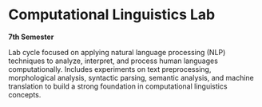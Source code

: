 # Computational Linguistics Lab  
**7th Semester**  

Lab cycle focused on applying natural language processing (NLP) techniques to analyze, interpret, and process human languages computationally. Includes experiments on text preprocessing, morphological analysis, syntactic parsing, semantic analysis, and machine translation to build a strong foundation in computational linguistics concepts.
